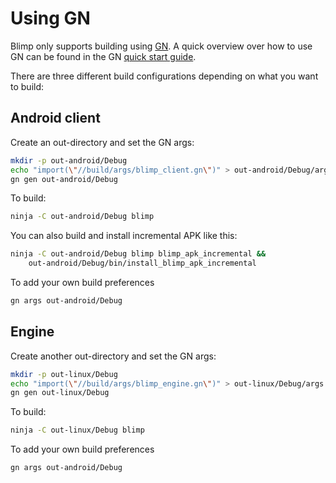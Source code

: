 # Using GN
Blimp only supports building using [GN](../../tools/gn/README.md). A quick
overview over how to use GN can be found in the GN
[quick start guide](../../tools/gn/docs/quick_start.md).

There are three different build configurations depending on what you want to
build:

## Android client

Create an out-directory and set the GN args:

```bash
mkdir -p out-android/Debug
echo "import(\"//build/args/blimp_client.gn\")" > out-android/Debug/args.gn
gn gen out-android/Debug
```

To build:

```bash
ninja -C out-android/Debug blimp
```

You can also build and install incremental APK like this:

```bash
ninja -C out-android/Debug blimp blimp_apk_incremental &&
    out-android/Debug/bin/install_blimp_apk_incremental
```

To add your own build preferences
```bash
gn args out-android/Debug
```

## Engine

Create another out-directory and set the GN args:

```bash
mkdir -p out-linux/Debug
echo "import(\"//build/args/blimp_engine.gn\")" > out-linux/Debug/args.gn
gn gen out-linux/Debug
```

To build:

```bash
ninja -C out-linux/Debug blimp
```

To add your own build preferences
```bash
gn args out-android/Debug
```
